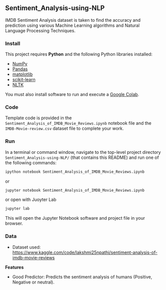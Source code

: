 ## Sentiment_Analysis-using-NLP
IMDB Sentiment Analysis dataset is taken to find the accuracy and prediction using various Machine Learning algorithms and Natural Language Processing Techniques.

### Install

This project requires **Python** and the following Python libraries installed:

- [NumPy](http://www.numpy.org/)
- [Pandas](http://pandas.pydata.org/)
- [matplotlib](http://matplotlib.org/)
- [scikit-learn](http://scikit-learn.org/stable/)
- [NLTK](https://www.nltk.org/install.html)

You must also install software to run and execute a [Google Colab](https://colab.research.google.com/).

### Code

Template code is provided in the `Sentiment_Analysis_of_IMDB_Movie_Reviews.ipynb` notebook file and the `IMDB-Movie-review.csv` dataset file to complete your work.

### Run

In a terminal or command window, navigate to the top-level project directory `Sentiment_Analysis-using-NLP/` (that contains this README) and run one of the following commands:

```bash
ipython notebook Sentiment_Analysis_of_IMDB_Movie_Reviews.ipynb
```  
or
```bash
jupyter notebook Sentiment_Analysis_of_IMDB_Movie_Reviews.ipynb
```
or open with Juoyter Lab
```bash
jupyter lab
```

This will open the Jupyter Notebook software and project file in your browser.

### Data

- Dataset used: https://www.kaggle.com/code/lakshmi25npathi/sentiment-analysis-of-imdb-movie-reviews

**Features**
* Good Predictor: Predicts the sentiment analysis of humans (Positive, Negative or neutral).
